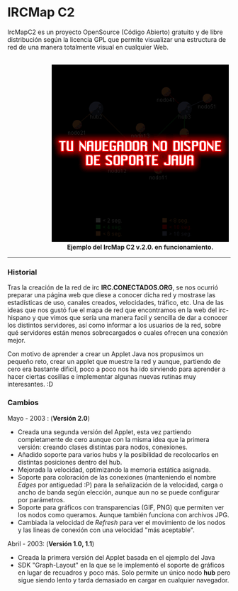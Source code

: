 <h1>IRCMap C2</h1>

IrcMapC2 es un proyecto OpenSource (C&oacute;digo Abierto) gratuito y de libre distribución según
la licencia GPL que permite visualizar una estructura de red de una manera totalmente 
visual en cualquier Web.<br />
<br>
<div style="text-align: center; width: 600px; margin: 0 auto;">
    <applet code="IrcMapC2.class" width=400 height=400>
	<param name=leafs value="
hub1-nodo11*9,
hub1-nodo12*4,
hub1-nodo13*6,
hub2-nodo21*6,
hub3-nodo31*3,
hub3-nodo41*10,
hub3-nodo51*15,
hub1-hub2*0,
hub2-hub1*4,
hub3-hub1*3">
	<param name=hubs value="
hub1-200x200,
hub2-100x100,
hub3-300x100">
	<param name=image_hubs value="hubs.gif">
	<param name=image_leafs value="leafs.gif">
	<img src="nojava.gif"  alt="TU NAVEGADOR NO TIENE SOPORTE JAVA">
    </applet>
    <br />
    <strong>Ejemplo del IrcMap C2 v.2.0. en funcionamiento.</strong>
</div>
<hr>
<h3>Historial</h3>

Tras la creaci&oacute;n de la red de irc <strong>IRC.CONECTADOS.ORG</strong>, se nos ocurri&oacute; 
preparar una p&aacute;gina web que diese a conocer dicha red y mostrase
las estad&iacute;sticas de uso, canales creados, velocidades, tr&aacute;fico,
etc. Una de las ideas que nos gust&oacute; fue el mapa de red que encontramos
en la web del irc-hispano y que vimos que ser&iacute;a una manera facil
y sencilla de dar a conocer los distintos servidores, as&iacute; como
informar a los usuarios de la red, sobre qu&eacute; servidores est&aacute;n
menos sobrecargados o cuales ofrecen una conexi&oacute;n mejor.

Con motivo de aprender a crear un Applet Java nos propusimos un peque&ntilde;o reto,
crear un applet que muestre la red y aunque, partiendo de cero era bastante
dificil, poco a poco nos ha ido sirviendo para aprender a hacer ciertas
cosillas e implementar algunas nuevas rutinas muy interesantes. :D

<h3>Cambios</h3>

Mayo - 2003 : (<strong>Versi&oacute;n 2.0</strong>)
<ul>
    <li>Creada una segunda versi&oacute;n del Applet, esta vez partiendo completamente 
	    de cero aunque con la misma idea que la primera versi&oacute;n: creando clases 
	    distintas para nodos, conexiones.</li>
    <li>Añadido soporte para varios hubs y la posibilidad de recolocarlos en distintas posiciones dentro del hub.</li>
    <li>Mejorada la velocidad, optimizando la memoria est&aacute;tica asignada.</li>
    <li>Soporte para coloraci&oacute;n de las conexiones (manteniendo el nombre 
	    <em>Edges</em> por antiguedad :P) para la se&ntilde;alizaci&oacute;n de 
	    la velocidad, carga o ancho de banda seg&uacute;n elecci&oacute;n, aunque 
	    aun no se puede configurar por par&aacute;metros.</li>
    <li>Soporte para gr&aacute;ficos con transparencias (GIF, PNG) que permiten
	    ver los nodos como queramos. Aunque tambi&eacute;n funciona con archivos JPG.</li>
    <li>Cambiada la velocidad de <em>Refresh</em> para ver el movimiento de los 
	    nodos y las lineas de conexi&oacute;n con una velocidad &quot;m&aacute;s 
	    aceptable&quot;.</li>
</ul>

Abril - 2003</strong>: (<strong>Versi&oacute;n 1.0, 1.1</strong>)
<ul>
    <li>Creada la primera versi&oacute;n del Applet basada en el ejemplo del Java</li>
    <li>SDK &quot;Graph-Layout&quot; en la que se le implement&oacute; el soporte
	    de gr&aacute;ficos en lugar de recuadros y poco m&aacute;s. Solo permite
	    un &uacute;nico nodo <strong>hub</strong> pero sigue siendo lento y tarda
	    demasiado en cargar en cualquier navegador.</li>
</ul>